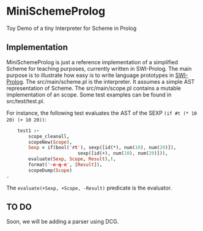 # MiniSchemeProlog
Toy Demo of a tiny Interpreter for Scheme in Prolog
## Implementation
MiniSchemeProlog is just a reference implementation of a simplified Scheme for teaching purposes, currently written in SWI-Prolog.
The main purpose is to illustrate how easy is to write language prototypes in [SWI-Prolog](https://www.swi-prolog.org/).
The src/main/scheme.pl is the interpreter. It assumes a simple AST representation of Scheme.
The src/main/scope.pl contains a mutable implementation of an scope.
Some test examples can be found in src/test/test.pl.

For instance, the following test evaluates the AST of the SEXP `(if #t (* 10 20) (+ 10 20))`:

```prolog
    test1 :-
        scope_cleanall,
        scopeNew(Scope), 
        Sexp = if(bool('#t'), sexp([id(*), num(10), num(20)]), 
	                      sexp([id(+), num(10), num(20)])),
        evaluate(Sexp, Scope, Result),!,
        format('~n~q~n', [Result]),
        scopeDump(Scope)
.
````

The `evaluate(+Sexp, +Scope, -Result)` predicate is the evaluator. 
## TO DO
Soon, we will be adding a parser using DCG.
